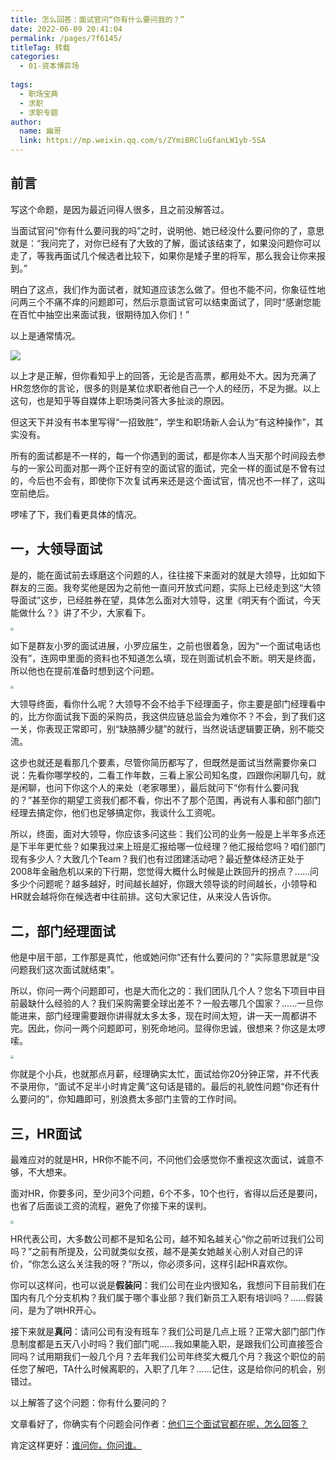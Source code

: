 ```yaml
---
title: 怎么回答：面试官问“你有什么要问我的？”
date: 2022-06-09 20:41:04
permalink: /pages/7f6145/
titleTag: 转载
categories:
  - 01-资本博弈场
  
tags: 
  - 职场宝典
  - 求职
  - 求职专题
author: 
  name: 幽哥
  link: https://mp.weixin.qq.com/s/ZYmiBRCluGfanLW1yb-5SA
---
```


## 前言

写这个命题，是因为最近问得人很多，且之前没解答过。

当面试官问“你有什么要问我的吗”之时，说明他、她已经没什么要问你的了，意思就是：“我问完了，对你已经有了大致的了解，面试该结束了，如果没问题你可以走了，等我再面试几个候选者比较下，如果你是矮子里的将军，那么我会让你来报到。”

明白了这点，我们作为面试者，就知道应该怎么做了。但也不能不问，你象征性地问两三个不痛不痒的问题即可，然后示意面试官可以结束面试了，同时“感谢您能在百忙中抽空出来面试我，很期待加入你们！”

以上是通常情况。

![](https://gcore.jsdelivr.net/gh/TommyZeng777/picgo/img/202206092044952.png)

以上才是正解，但你看知乎上的回答，无论是否高票，都用处不大。因为充满了HR忽悠你的言论，很多的则是某位求职者他自己一个人的经历，不足为据。以上这句，也是知乎等自媒体上职场类问答大多扯淡的原因。

但这天下并没有书本里写得“一招致胜”，学生和职场新人会认为“有这种操作”，其实没有。

所有的面试都是不一样的，每一个你遇到的面试，都是你本人当天那个时间段去参与的一家公司面对那一两个正好有空的面试官的面试，完全一样的面试是不曾有过的，今后也不会有，即使你下次复试再来还是这个面试官，情况也不一样了，这叫空前绝后。

啰嗦了下，我们看更具体的情况。



## 一，大领导面试

是的，能在面试前去琢磨这个问题的人，往往接下来面对的就是大领导，比如如下群友的三面。我夸奖他是因为之前他一直问开放式问题，实际上已经走到这“大领导面试”这步，已经胜券在望，具体怎么面对大领导，这里《明天有个面试，今天能做什么？》讲了不少，大家看下。

<img src="https://gcore.jsdelivr.net/gh/TommyZeng777/picgo/img/202206092044017.png" style="zoom: 33%;" />

如下是群友小罗的面试进展，小罗应届生，之前也很着急，因为“一个面试电话也没有”，连网申里面的资料也不知道怎么填，现在则面试机会不断。明天是终面，所以他也在提前准备时想到这个问题。

<img src="https://gcore.jsdelivr.net/gh/TommyZeng777/picgo/img/202206092049614.png" style="zoom:33%;" />

大领导终面，看你什么呢？大领导不会不给手下经理面子，你主要是部门经理看中的，比方你面试我下面的采购员，我这供应链总监会为难你不？不会，到了我们这一关，你表现正常即可，别“缺胳膊少腿”的就行，当然说话逻辑要正确，别不能交流。

这步也就还是看那几个要素，尽管你简历都写了，但既然是面试当然需要你亲口说：先看你哪学校的，二看工作年数，三看上家公司知名度，四跟你闲聊几句，就是闲聊，也问下你这个人的来处（老家哪里），最后就问下“你有什么要问我的？”甚至你的期望工资我们都不看，你出不了那个范围，再说有人事和部门部门经理去搞定你，他们也足够搞定你，我谈什么工资呢。

所以，终面，面对大领导，你应该多问这些：我们公司的业务一般是上半年多点还是下半年更忙些？如果我过来上班是汇报给哪一位经理？他汇报给您吗？咱们部门现有多少人？大致几个Team？我们也有过团建活动吧？最近整体经济正处于2008年金融危机以来的下行期，您觉得大概什么时候是止跌回升的拐点？......问多少个问题呢？越多越好，时间越长越好，你跟大领导谈的时间越长，小领导和HR就会越将你在候选者中往前排。这句大家记住，从来没人告诉你。



## 二，部门经理面试

他是中层干部，工作那是真忙，他或她问你“还有什么要问的？”实际意思就是“没问题我们这次面试就结束”。

所以，你问一两个问题即可，也是大而化之的：我们团队几个人？您名下项目中目前最缺什么经验的人？我们采购需要全球出差不？一般去哪几个国家？......一旦你能进来，部门经理需要跟你讲得就太多太多，现在时间太短，讲一天一周都讲不完。因此，你问一两个问题即可，别死命地问。显得你忠诚，很想来？你这是太啰嗦。

<img src="https://gcore.jsdelivr.net/gh/TommyZeng777/picgo/img/202206100009754.png" style="zoom:33%;" />

你就是个小兵，也就那点月薪，经理确实太忙，面试给你20分钟正常，并不代表不录用你，“面试不足半小时肯定黄”这句话是错的。最后的礼貌性问题“你还有什么要问的”，你知趣即可，别浪费太多部门主管的工作时间。



## 三，HR面试

最难应对的就是HR，HR你不能不问，不问他们会感觉你不重视这次面试，诚意不够，不大想来。

面对HR，你要多问，至少问3个问题，6个不多，10个也行，省得以后还是要问，也省了后面谈工资的流程，避免了你接下来的误判。

<img src="https://gcore.jsdelivr.net/gh/TommyZeng777/picgo/img/202206100009824.png" style="zoom:33%;" />

HR代表公司，大多数公司都不是知名公司，越不知名越关心“你之前听过我们公司吗？”之前有所提及，公司就类似女孩，越不是美女她越关心别人对自己的评价，“你怎么这么关注我的呀？”所以，你必须多问，这样引起HR喜欢你。

你可以这样问，也可以说是**假装问**：我们公司在业内很知名，我想问下目前我们在国内有几个分支机构？我们属于哪个事业部？我们新员工入职有培训吗？......假装问，是为了哄HR开心。

接下来就是**真问**：请问公司有没有班车？我们公司是几点上班？正常大部门部门作息制度都是五天八小时吗？我们部门呢......我如果能入职，是跟我们公司直接签合同吗？试用期我们一般几个月？去年我们公司年终奖大概几个月？我这个职位的前任您了解吧，TA什么时候离职的，入职了几年？......记住，这是给你问的机会，别错过。



以上解答了这个问题：你有什么要问的？

文章看好了，你确实有个问题会问作者：<u>他们三个面试官都在呢，怎么回答？</u>

肯定这样更好：<u>谁问你，你问谁。</u>